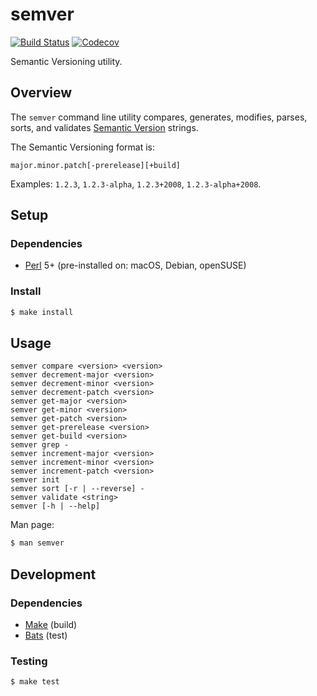 # semver

[![Build Status](https://travis-ci.com/chriskilding/semver.svg?branch=master)](https://travis-ci.com/chriskilding/semver)
[![Codecov](https://codecov.io/gh/chriskilding/semver/branch/master/graph/badge.svg)](https://codecov.io/gh/chriskilding/semver)

Semantic Versioning utility.

## Overview

The `semver` command line utility compares, generates, modifies, parses, sorts, and validates [Semantic Version](https://semver.org/) strings.

The Semantic Versioning format is:

    major.minor.patch[-prerelease][+build]

Examples: `1.2.3`, `1.2.3-alpha`, `1.2.3+2008`, `1.2.3-alpha+2008`.

## Setup

### Dependencies

- [Perl](http://www.perl.org) 5+ (pre-installed on: macOS, Debian, openSUSE)

### Install

```bash
$ make install
```

## Usage

    semver compare <version> <version>
    semver decrement-major <version>
    semver decrement-minor <version>
    semver decrement-patch <version>
    semver get-major <version>
    semver get-minor <version>
    semver get-patch <version>
    semver get-prerelease <version>
    semver get-build <version>
    semver grep -
    semver increment-major <version>
    semver increment-minor <version>
    semver increment-patch <version>
    semver init
    semver sort [-r | --reverse] -
    semver validate <string>
    semver [-h | --help]

Man page:

```bash
$ man semver
```

## Development

### Dependencies

- [Make](https://www.gnu.org/software/make/) (build)
- [Bats](https://github.com/bats-core/bats-core) (test)

### Testing

```bash
$ make test
```
